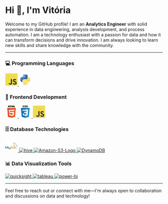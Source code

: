 # Hi 👋, I'm Vitória

Welcome to my GitHub profile! I am an **Analytics Engineer** with solid experience in data engineering, analysis development, and process automation. I am a technology enthusiast with a passion for data and how it can transform decisions and drive innovation. I am always looking to learn new skills and share knowledge with the community.

---

### **💻 Programming Languages**
<a href="https://developer.mozilla.org/en-US/docs/Web/JavaScript" target="_blank" rel="noreferrer"> 
  <img src="https://raw.githubusercontent.com/devicons/devicon/master/icons/javascript/javascript-original.svg" alt="javascript" width="40" height="40"/> 
</a>
<a href="https://www.python.org" target="_blank" rel="noreferrer"> 
  <img src="https://raw.githubusercontent.com/devicons/devicon/master/icons/python/python-original.svg" alt="python" width="40" height="40"/> 
</a>

### **🎨 Frontend Development**
<a href="https://www.w3.org/html/" target="_blank" rel="noreferrer"> 
  <img src="https://raw.githubusercontent.com/devicons/devicon/master/icons/html5/html5-original-wordmark.svg" alt="html5" width="40" height="40"/> 
</a>
<a href="https://www.w3schools.com/css/" target="_blank" rel="noreferrer"> 
  <img src="https://raw.githubusercontent.com/devicons/devicon/master/icons/css3/css3-original-wordmark.svg" alt="css3" width="40" height="40"/> 
</a>
<a href="https://developer.mozilla.org/en-US/docs/Web/JavaScript" target="_blank" rel="noreferrer"> 
  <img src="https://raw.githubusercontent.com/devicons/devicon/master/icons/javascript/javascript-original.svg" alt="javascript" width="40" height="40"/> 
</a>

### **🗄️ Database Technologies**
<a href="https://www.mysql.com/" target="_blank" rel="noreferrer"> 
  <img src="https://raw.githubusercontent.com/devicons/devicon/master/icons/mysql/mysql-original-wordmark.svg" alt="mysql" width="40" height="40"/> 
</a>
<a href="https://hive.apache.org/" target="_blank" rel="noreferrer"> 
  <img src="https://www.vectorlogo.zone/logos/apache_hive/apache_hive-icon.svg" alt="hive" width="40" height="40"/> 
</a>
<a title="Amazon.com, Inc., Public domain, via Wikimedia Commons" href="https://commons.wikimedia.org/wiki/File:Amazon-S3-Logo.svg">
  <img width="40" alt="Amazon-S3-Logo" src="https://upload.wikimedia.org/wikipedia/commons/thumb/b/bc/Amazon-S3-Logo.svg/256px-Amazon-S3-Logo.svg.png?20220427001138">
</a>
<a title="AWS, CC BY-SA 4.0, via Wikimedia Commons" href="https://commons.wikimedia.org/wiki/File:DynamoDB.png">
  <img width="40" alt="DynamoDB" src="https://upload.wikimedia.org/wikipedia/commons/f/fd/DynamoDB.png?20171124175852">
</a>

### **📊 Data Visualization Tools**
<a href="https://aws.amazon.com/quicksight/" target="_blank" rel="noreferrer">
  <img src="https://www.e-time.it/wp-content/uploads/2022/03/quicksight_logo-480x122.png" alt="quicksight" width="150" height="40"/>
</a>

<a href="https://www.tableau.com/" target="_blank" rel="noreferrer">
  <img src="https://logowik.com/content/uploads/images/tableau2666.logowik.com.webp" alt="tableau" height="50"/>
</a>

<a href="https://powerbi.microsoft.com/" target="_blank" rel="noreferrer">
  <img src="https://logowik.com/content/uploads/images/microsoft-power-bi4194.jpg" alt="power-bi" width="100" height="50"/>
</a>

---
Feel free to reach out or connect with me—I'm always open to collaboration and discussions on data and technology!
